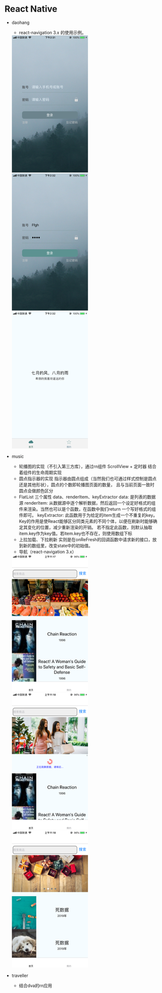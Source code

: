 # React Native
+ daohang
  + react-navigation 3.x 的使用示例。
  
  <img width="250" height="450" src="https://github.com/wanghuajian620/React-Native/blob/master/daohang/screenimages/login.png"/>
  <img width="250" height="450" src="https://github.com/wanghuajian620/React-Native/blob/master/daohang/screenimages/login1.png"/>
  <img width="250" height="450" src="https://github.com/wanghuajian620/React-Native/blob/master/daohang/screenimages/home.png"/>
  
+ music
  + 轮播图的实现（不引入第三方库），通过rn组件 ScrollView + 定时器 结合着组件的生命周期实现
  + 圆点指示器的实现  指示器由圆点组成（当然我们也可通过样式控制是圆点还是其他形状），圆点的个数即轮播图页面的数量， 且与当前页面一致时圆点会做颜色区分
  + FlatList  三个属性 data、renderItem、keyExtractor
     data: 是列表的数据源
     renderItem: 从数据源中逐个解析数据，然后返回一个设定好格式的组件来渲染。当然也可以是个函数，在函数中我们return 一个写好格式的组件即可。
     keyExtractor: 此函数用于为给定的item生成一个不重复的key。
                   Key的作用是使React能够区分同类元素的不同个体，以便在刷新时能够确定其变化的位置，减少重新渲染的开销。
                   若不指定此函数，则默认抽取item.key作为key值。若item.key也不存在，则使用数组下标
  + 上拉加载、下拉刷新  实则是在onReFresh的回调函数中请求新的接口，放到新的数组里，改变state中的初始值。
  + 导航（react-navigation 3.x）
  
  <img width="250" height="450" src="https://github.com/wanghuajian620/React-Native/blob/master/music/app/shoppingcart/home.png"/>
  <img width="250" height="450" src="https://github.com/wanghuajian620/React-Native/blob/master/music/app/shoppingcart/refresh.png"/>
  <img width="250" height="450" src="https://github.com/wanghuajian620/React-Native/blob/master/music/app/shoppingcart/refreshed.png"/>
+ traveller
  + 结合dva的rn应用 
